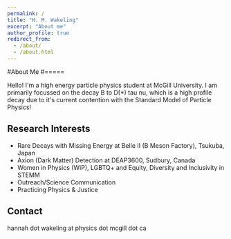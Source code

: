 ```yaml
---
permalink: /
title: "H. M. Wakeling"
excerpt: "About me"
author_profile: true
redirect_from: 
  - /about/
  - /about.html
---
```


#About Me
#=====

Hello! I'm a high energy particle physics student at McGill University. I am primarily focussed on the decay B to D(*) tau nu, which is a high profile decay due to it's current contention with the Standard Model of Particle Physics!

Research Interests
-----
* Rare Decays with Missing Energy at Belle II (B Meson Factory), Tsukuba, Japan
* Axion (Dark Matter) Detection at DEAP3600, Sudbury, Canada
* Women in Physics (WiP), LGBTQ+ and Equity, Diversity and Inclusivity in STEMM
* Outreach/Science Communication
* Practicing Physics & Justice

Contact
-----
hannah dot wakeling at physics dot mcgill dot ca